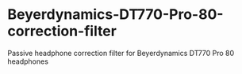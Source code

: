 # Beyerdynamics-DT770-Pro-80-correction-filter
Passive headphone correction filter for Beyerdynamics DT770 Pro 80 headphones

